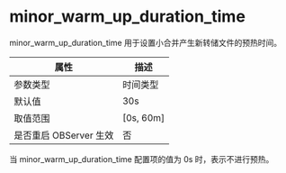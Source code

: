 minor_warm_up_duration_time 
================================================

minor_warm_up_duration_time 用于设置小合并产生新转储文件的预热时间。


|      **属性**      |   **描述**    |
|------------------|-------------|
| 参数类型             | 时间类型        |
| 默认值              | 30s         |
| 取值范围             | \[0s, 60m\] |
| 是否重启 OBServer 生效 | 否           |



当 minor_warm_up_duration_time 配置项的值为 0s 时，表示不进行预热。
